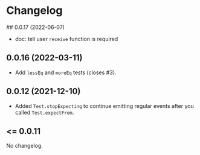 # Changelog
## 0.0.17 (2022-06-07)
* doc: tell user `receive` function is required
 
## 0.0.16 (2022-03-11)
* Add `lessEq` and `moreEq` tests (closes #3).

## 0.0.12 (2021-12-10)
* Added `Test.stopExpecting` to continue emitting regular events after you called `Test.expectFrom`.

## <= 0.0.11
No changelog.